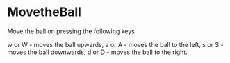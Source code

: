 # MovetheBall

Move the ball on pressing the following keys

w or W - moves the ball upwards,
a or A - moves the ball to the left,
s or S - moves the ball downwards,
d or D - moves the ball to the right.
